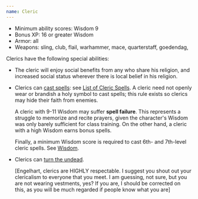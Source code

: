 ```yaml
---
name: Cleric
---
```



- Minimum ability scores: Wisdom 9
- Bonus XP: 16 or greater Wisdom
- Armor: all
- Weapons: sling, club, flail, warhammer, mace, quarterstaff, goedendag,

Clerics have the following special abilities:

- The cleric will enjoy social benefits from any who share his religion, and increased social status wherever there is local belief in his religion.


- Clerics can [cast spells](/dnd/spellcasting): see [List of Cleric Spells](/dnd/clericspells). A cleric need not openly wear or brandish a holy symbol to cast spells; this rule exists so clerics may hide their faith from enemies.

  A cleric with 9-11 Wisdom may suffer <strong>spell failure</strong>. This represents a struggle to memorize and recite prayers, given the character's Wisdom was only barely sufficient for class training. On the other hand, a cleric with a high Wisdom earns bonus spells.

  Finally, a minimum Wisdom score is required to cast 6th- and 7th-level cleric spells. See [Wisdom](/dnd/wisdom).

- Clerics can [turn the undead](/dnd/turnundead).

    [Engelhart, clerics are HIGHLY respectable. I suggest you shout out your clericalism to everyone that you meet. I am guessing, not sure, but you are not wearing vestments, yes? If you are, I should be corrected on this, as you will be much regarded if people know what you are]
